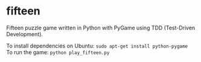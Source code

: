 fifteen
=======

Fifteen puzzle game written in Python with PyGame using TDD (Test-Driven Development).

To install dependencies on Ubuntu: `sudo apt-get install python-pygame`  
To run the game: `python play_fifteen.py`
